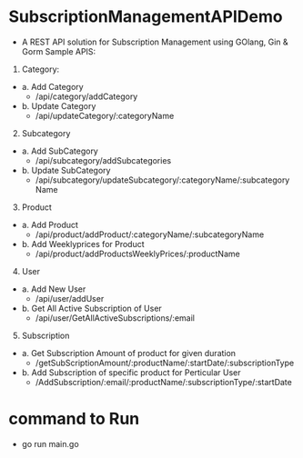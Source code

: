 # SubscriptionManagementAPIDemo

- A REST API solution for Subscription Management using GOlang, Gin & Gorm
Sample APIS:
1. Category:
 - a. Add Category 
    - /api/category/addCategory
 - b. Update Category
    - /api/updateCategory/:categoryName 
  
2. Subcategory
 - a. Add SubCategory
     - /api/subcategory/addSubcategories
 - b. Update SubCategory
     - /api/subcategory/updateSubcategory/:categoryName/:subcategoryName

3. Product
 - a. Add Product 
     - /api/product/addProduct/:categoryName/:subcategoryName
 - b. Add Weeklyprices for Product
     - /api/product/addProductsWeeklyPrices/:productName
    
4. User
 - a. Add New User
     - /api/user/addUser
 - b. Get All Active Subscription of User
     - /api/user/GetAllActiveSubscriptions/:email
   
5. Subscription
 - a. Get Subscription Amount of product for given duration
     - /getSubScriptionAmount/:productName/:startDate/:subscriptionType
 - b. Add Subscription of specific product for Perticular User
     - /AddSubscription/:email/:productName/:subscriptionType/:startDate


 # command to Run
   - go run main.go
    
  
